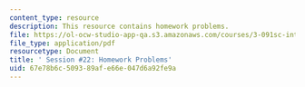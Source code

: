 ```yaml
---
content_type: resource
description: This resource contains homework problems.
file: https://ol-ocw-studio-app-qa.s3.amazonaws.com/courses/3-091sc-introduction-to-solid-state-chemistry-fall-2010/67e78b6c509389afe66e047d6a92fe9a_MIT3_091SCF09_hw22.pdf
file_type: application/pdf
resourcetype: Document
title: ' Session #22: Homework Problems'
uid: 67e78b6c-5093-89af-e66e-047d6a92fe9a
---
```

